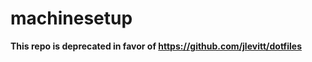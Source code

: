 machinesetup
============

**This repo is deprecated in favor of https://github.com/jlevitt/dotfiles**
